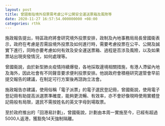 ```yaml
---
layout: post
title: 曾國衞指境外投票需考慮公平公開安全運送票箱及風險等
date: 2020-11-27 16:57:54.000000000 +08:00
categories: rthk
---
```


施政報告提出，特區政府將會研究境外投票安排，政制及內地事務局局長曾國衞表示，政府在考慮是否需設境外投票及如何進行時，需要考慮投票在公平、公開及誠實下進行，同時亦要考慮如何有效及安全運送票箱、過程是否涉及風險，以及如果票站出現突發情況，如何處理等。

曾國衞說，由於新型肺炎疫情持續爆發，各地採取邊境相關措施，有港人滯留內地及海外，因此社會有不同聲音要求便利投票安排。他說政府會積極研究選管會早前提交報告的建議，在制定可行方案後再諮詢立法會。

施政報告亦建議，使用俗稱「電子派票」的電子選民登記冊，曾國衞說，使用電子登記冊有助提高派選票準確度，能夠更流暢、有效率，亦不會好像現時使用實體登記冊般有局限，選民不需按姓名的英文字母到場取票。

至於政府推出的「回港易計劃」，曾國衞說，計劃由本周一實施至今，已經有超過5000人返港，獲豁免14天強制隔離。
